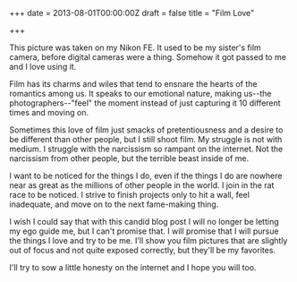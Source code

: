 +++
date = 2013-08-01T00:00:00Z
draft = false
title = "Film Love"

+++

This picture was taken on my Nikon FE.  It used to be my sister's film camera, before digital cameras were a thing.  Somehow it got passed to me and I love using it.

Film has its charms and wiles that tend to ensnare the hearts of the romantics among us.  It speaks to our emotional nature, making us--the photographers--"feel" the moment instead of just capturing it 10 different times and moving on.

Sometimes this love of film just smacks of pretentiousness and a desire to be different than other people, but I still shoot film.  My struggle is not with medium. I struggle with the narcissism so rampant on the internet.  Not the narcissism from other people, but the terrible beast inside of me.

I want to be noticed for the things I do, even if the things I do are nowhere near as great as the millions of other people in the world.  I join in the rat race to be noticed.  I strive to finish projects only to hit a wall, feel inadequate, and move on to the next fame-making thing.

I wish I could say that with this candid blog post I will no longer be letting my ego guide me, but I can't promise that.  I will promise that I will pursue the things I love and try to be me.  I'll show you film pictures that are slightly out of focus and not quite exposed correctly, but they'll be my favorites.

I'll try to sow a little honesty on the internet and I hope you will too.
